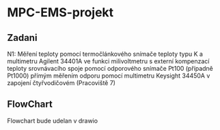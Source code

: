 # MPC-EMS-projekt
## Zadani
N1: Měření teploty pomocí termočlánkového snímače teploty typu K a
multimetru Agilent 34401A ve funkci milivoltmetru s externí kompenzací
teploty srovnávacího spoje pomocí odporového snímače Pt100 (případně
Pt1000) přímým měřením odporu pomocí multimetru Keysight 34450A v
zapojení čtyřvodičovém (Pracoviště 7)

## FlowChart
Flowchart bude udelan v drawio